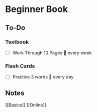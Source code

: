 
# Beginner Book
## To-Do
### Textbook
- [ ] Work Through 10 Pages 🔁 every week 
### Flash Cards
 - [ ] Practice 3 words 🔁 every day
## Notes
[[Basics]]
[[Online]]


